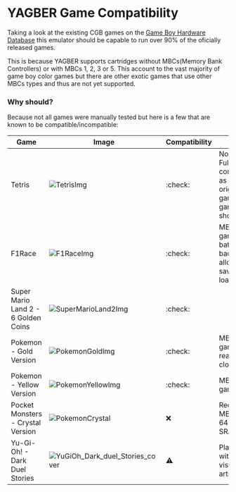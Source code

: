 # YAGBER Game Compatibility

Taking a look at the existing CGB games on the [Game Boy Hardware Database](https://gbhwdb.gekkio.fi/cartridges/gbc.html) this emulator should be capable to run over 90% of the oficially released games.

This is because YAGBER supports cartridges without MBCs(Memory Bank Controllers) or with MBCs 1, 2, 3 or 5. This account to the vast majority of game boy color games but there are other exotic games that use other MBCs types and thus are not yet supported.

### Why should?

Because not all games were manually tested but here is a few that are known to be compatible/incompatible:

|Game|Image|Compatibility|Notes|
|----|-----|-------------|-----|
|Tetris|![TetrisImg](https://upload.wikimedia.org/wikipedia/en/4/4a/Tetris_Boxshot.jpg)|:check:|No ram, Fully compatible as all original game boy games should be|
|F1Race|![F1RaceImg](https://m.media-amazon.com/images/I/61NRBKWungL._UF1000,1000_QL80_.jpg)|:check:|MBC2 game with battery backed ram allowing saving and loading|
|Super Mario Land 2 - 6 Golden Coins|![SuperMarioLand2Img](https://upload.wikimedia.org/wikipedia/en/0/0d/Super_Mario_Land_2_box_art.jpg)|:check:||
|Pokemon - Gold Version|![PokemonGoldImg](https://i5.walmartimages.com/asr/f9386c4c-07b1-4745-ada8-dc353bcf669b.a829294791b071d3f5fc58fff3396c8f.jpeg)|:check:|MBC3 game with real time clock|
|Pokemon - Yellow Version|![PokemonYellowImg](https://upload.wikimedia.org/wikipedia/pt/4/43/Pok%C3%A9mon_Yellow_cover.png)|:check:|MBC5 game|
|Pocket Monsters - Crystal Version|![PokemonCrystal](https://upload.wikimedia.org/wikipedia/en/8/84/Pok%C3%A9mon_Crystal_box_art.png)|:x:|Requires MBC3 with 64Kbs of SRAM|
|Yu-Gi-Oh! - Dark Duel Stories|![YuGiOh_Dark_duel_Stories_cover](https://upload.wikimedia.org/wikipedia/en/b/bd/Yu-Gi-Oh_Dark_duel_Stories_cover.jpg)|:warning:|Playable with small visual/audio artifacts|

